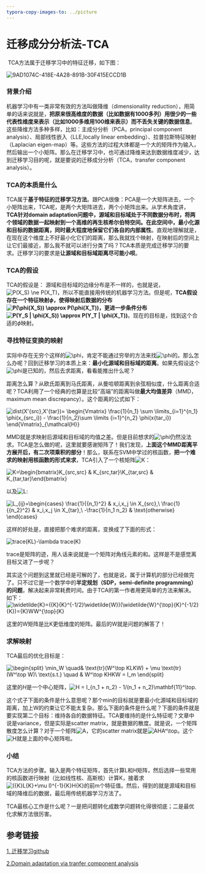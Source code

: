 ```yaml
---
typora-copy-images-to: ../picture
---
```


# 迁移成分分析法-TCA

​       TCA方法属于迁移学习中的特征迁移，如下图：

![9AD1074C-418E-4A28-891B-30F415ECCD1B](/Users/yangwenjia/Notes/ML/picture/9AD1074C-418E-4A28-891B-30F415ECCD1B.png)

### 背景介绍

机器学习中有一类非常有效的方法叫做降维（dimensionality reduction），用简单的话来说就是，**把原来很高维度的数据（比如数据有1000多列）用很少的一些代表性维度来表示（比如1000多维用100维来表示）而不丢失关键的数据信息**。这些降维方法多种多样，比如：主成分分析（PCA，principal component analysis）、局部线性嵌入（LLE,locally linear embedding）、拉普拉斯特征映射（Laplacian eigen-map）等。这些方法的过程大体都是一个大的矩阵作为输入，然后输出一个小矩阵。那么在迁移学习中，也可通过降维来达到数据维度减少，达到迁移学习目的呢，就是要说的迁移成分分析（TCA，transfer component analysis）。

### TCA的本质是什么

TCA属于**基于特征的迁移学习方法**。跟PCA很像：PCA是一个大矩阵进去，一个小矩阵出来，TCA呢，是两个大矩阵进去，两个小矩阵出来。从学术角度讲，**TCA针对domain adaptation问题中，源域和目标域处于不同数据分布时，将两个领域的数据一起映射到一个高维的再生核希尔伯特空间。在此空间中，最小化源和目标的数据距离，同时最大程度地保留它们各自的内部属性**。直观地理解就是，在现在这个维度上不好最小化它们的距离，那么我就找个映射，在映射后的空间上让它们最接近，那么我不就可以进行分类了吗？TCA本质是完成迁移学习的要求。迁移学习的要求是**让源域和目标域距离尽可能小呗**。

### TCA的假设

TCA的假设是： 源域和目标域的边缘分布是不一样的，也就是说，![P(X_S) \ne P(X_T)](http://www.zhihu.com/equation?tex=P%28X_S%29+%5Cne+P%28X_T%29)，所以不能直接用传统的机器学习方法。但是呢，**TCA假设存在一个特征映射$\phi$，使得映射后数据的分布![P(\phi(X_S)) \approx P(\phi(X_T))](http://www.zhihu.com/equation?tex=P%28%5Cphi%28X_S%29%29+%5Capprox+P%28%5Cphi%28X_T%29%29)，更进一步条件分布![P(Y_S | \phi(X_S)) \approx P(Y_T | \phi(X_T))](http://www.zhihu.com/equation?tex=P%28Y_S+%7C+%5Cphi%28X_S%29%29+%5Capprox+P%28Y_T+%7C+%5Cphi%28X_T%29%29)**。现在的目标是，找到这个合适的$\phi$映射。

### 寻找特征变换的映射

实际中存在无穷个这样的![\phi](http://www.zhihu.com/equation?tex=%5Cphi)，肯定不能通过穷举的方法来找![\phi](http://www.zhihu.com/equation?tex=%5Cphi)的。那么怎么办呢？回到迁移学习的本质上来：**最小化源域和目标域的距离**。如果先假设这个![\phi](http://www.zhihu.com/equation?tex=%5Cphi)是已知的，然后去求距离，看看能推出什么呢？

距离怎么算？从欧氏距离到马氏距离，从曼哈顿距离到余弦相似度，什么距离合适呢？TCA利用了一个经典的也算是比较“高端”的距离叫做**最大均值差异**（MMD，maximum mean discrepancy）。这个距离的公式如下：

![dist(X'_{src},X'_{tar})= \begin{Vmatrix} \frac{1}{n_1} \sum \limits_{i=1}^{n_1} \phi(x_{src_i}) - \frac{1}{n_2}\sum \limits _{i=1}^{n_2} \phi(x_{tar_i}) \end{Vmatrix}_{\mathcal{H}}](http://www.zhihu.com/equation?tex=dist%28X%27_%7Bsrc%7D%2CX%27_%7Btar%7D%29%3D+%5Cbegin%7BVmatrix%7D+%5Cfrac%7B1%7D%7Bn_1%7D+%5Csum+%5Climits_%7Bi%3D1%7D%5E%7Bn_1%7D+%5Cphi%28x_%7Bsrc_i%7D%29+-+%5Cfrac%7B1%7D%7Bn_2%7D%5Csum+%5Climits+_%7Bi%3D1%7D%5E%7Bn_2%7D+%5Cphi%28x_%7Btar_i%7D%29+%5Cend%7BVmatrix%7D_%7B%5Cmathcal%7BH%7D%7D)



MMD就是求映射后源域和目标域的均值之差。但是目前想求的![\phi](http://www.zhihu.com/equation?tex=%5Cphi)仍然没法求。TCA是怎么做的呢，这里就要感谢矩阵了！我们发现，**上面这个MMD距离平方展开后，有二次项乘积的部分**！那么，联系在SVM中学过的核函数，**把一个难求的映射用核函数的形式来求**，TCA引入了一个核矩阵![K](http://www.zhihu.com/equation?tex=K)：

![K=\begin{bmatrix}K_{src,src} & K_{src,tar}\\K_{tar,src} & K_{tar,tar}\end{bmatrix} ](http://www.zhihu.com/equation?tex=K%3D%5Cbegin%7Bbmatrix%7DK_%7Bsrc%2Csrc%7D+%26+K_%7Bsrc%2Ctar%7D%5C%5CK_%7Btar%2Csrc%7D+%26+K_%7Btar%2Ctar%7D%5Cend%7Bbmatrix%7D+)

以及![L](http://www.zhihu.com/equation?tex=L):

![L_{ij}=\begin{cases} \frac{1}{{n_1}^2} & x_i,x_j \in X_{src},\\ \frac{1}{{n_2}^2} & x_i,x_j \in X_{tar},\\ -\frac{1}{n_1 n_2} & \text{otherwise} \end{cases}](http://www.zhihu.com/equation?tex=L_%7Bij%7D%3D%5Cbegin%7Bcases%7D+%5Cfrac%7B1%7D%7B%7Bn_1%7D%5E2%7D+%26+x_i%2Cx_j+%5Cin+X_%7Bsrc%7D%2C%5C%5C+%5Cfrac%7B1%7D%7B%7Bn_2%7D%5E2%7D+%26+x_i%2Cx_j+%5Cin+X_%7Btar%7D%2C%5C%5C+-%5Cfrac%7B1%7D%7Bn_1+n_2%7D+%26+%5Ctext%7Botherwise%7D+%5Cend%7Bcases%7D)

这样的好处是，直接把那个难求的距离，变换成了下面的形式：

![trace(KL)-\lambda trace(K)](http://www.zhihu.com/equation?tex=trace%28KL%29-%5Clambda+trace%28K%29)

trace是矩阵的迹，用人话来说就是一个矩阵对角线元素的和。这样是不是感觉离目标又进了一步呢？

其实这个问题到这里就已经是可解的了，也就是说，属于计算机的部分已经做完了。只不过它是一个数学中的**半定规划（SDP，semi-definite programming）的问题**，解决起来非常耗费时间。由于TCA的第一作者用更简单的方法来解决。如下：![\widetilde{K}=({K}{K}^{-1/2}\widetilde{W})(\widetilde{W}^{\top}{K}^{-1/2}{K})={K}WW^{\top}{K}](http://www.zhihu.com/equation?tex=%5Cwidetilde%7BK%7D%3D%28%7BK%7D%7BK%7D%5E%7B-1%2F2%7D%5Cwidetilde%7BW%7D%29%28%5Cwidetilde%7BW%7D%5E%7B%5Ctop%7D%7BK%7D%5E%7B-1%2F2%7D%7BK%7D%29%3D%7BK%7DWW%5E%7B%5Ctop%7D%7BK%7D)

这里的W矩阵是比K更低维度的矩阵。最后的W就是问题的解答了！

### 求解映射

TCA最后的优化目标是：

![\begin{split} \min_W \quad& \text{tr}(W^\top KLKW) + \mu \text{tr}(W^\top W)\\ \text{s.t.} \quad & W^\top KHKW = I_m \end{split} ](http://www.zhihu.com/equation?tex=%5Cbegin%7Bsplit%7D+%5Cmin_W+%5Cquad%26+%5Ctext%7Btr%7D%28W%5E%5Ctop+KLKW%29+%2B+%5Cmu+%5Ctext%7Btr%7D%28W%5E%5Ctop+W%29%5C%5C+%5Ctext%7Bs.t.%7D+%5Cquad+%26+W%5E%5Ctop+KHKW+%3D+I_m+%5Cend%7Bsplit%7D+)

这里的$H$是一个中心矩阵，![H = I_{n_1 + n_2} - 1/(n_1 + n_2)\mathbf{11}^\top](http://www.zhihu.com/equation?tex=H+%3D+I_%7Bn_1+%2B+n_2%7D+-+1%2F%28n_1+%2B+n_2%29%5Cmathbf%7B11%7D%5E%5Ctop).

这个式子下面的条件是什么意思呢？那个min的目标就是要最小化源域和目标域的距离，加上W的约束让它不能太复杂。那么下面的条件是什么呢？下面的条件就是要实现第二个目标：维持各自的数据特征。TCA要维持的是什么特征呢？文章中说是variance，但是实际是scatter matrix，就是数据的散度。就是说，一个矩阵散度怎么计算？对于一个矩阵![A ](http://www.zhihu.com/equation?tex=A+)，它的scatter matrix就是![AHA^\top](http://www.zhihu.com/equation?tex=AHA%5E%5Ctop)。这个![H](http://www.zhihu.com/equation?tex=H)就是上面的中心矩阵啦。

### 小结

TCA方法的步骤。输入是两个特征矩阵，首先计算L和H矩阵，然后选择一些常用的核函数进行映射（比如线性核、高斯核）计算K，接着求![({K}L{K}+\mu I)^{-1}{K}H{K}](http://www.zhihu.com/equation?tex=%28%7BK%7DL%7BK%7D%2B%5Cmu+I%29%5E%7B-1%7D%7BK%7DH%7BK%7D)的前m个特征值。然后，得到的就是源域和目标域的降维后的数据，最后用传统机器学习方法了。

TCA最核心工作是什么呢？一是把问题转化成数学问题转化得很彻底；二是最优化求解方法很厉害。

## 参考链接

[1. 迁移学习github](https://github.com/jindongwang/transferlearning)

[2.Domain adaptation via tranfer component analysis](https://mega.nz/#!JTwElLrL!j5-TanhHCMESsGBNvY6I_hX6uspsrTxyopw8bPQ2azU)

